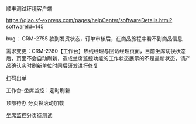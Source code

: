 顺丰测试环境客户端

https://qiao.sf-express.com/pages/helpCenter/softwareDetails.html?softwareId=145





bug：    CRM-2755 款到发货状态，订单审核后，在商品旅程中看不到商品信息

需求变更：CRM-2780【工作台】热线经理与回访经理页面，目前坐席切换状态后，页面不会自动刷新，造成坐席监控功能的工作状态展示的不是最新状态，请产品确认实时刷新单位时间后研发进行修复





扫码出单

工作台-坐席监控：定时刷新

顶部待办 分页换滚动加载

坐席监控分页待测试